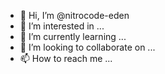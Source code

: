 - 👋 Hi, I’m @nitrocode-eden
- 👀 I’m interested in ...
- 🌱 I’m currently learning ...
- 💞️ I’m looking to collaborate on ...
- 📫 How to reach me ...

<!---
nitrocode-eden/nitrocode-eden is a ✨ special ✨ repository because its `README.md` (this file) appears on your GitHub profile.
You can click the Preview link to take a look at your changes.
--->
